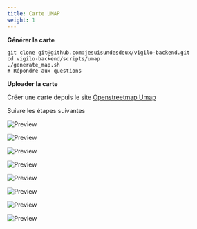 ```yaml
---
title: Carte UMAP
weight: 1
---
```


**Générer la carte**

```
git clone git@github.com:jesuisundesdeux/vigilo-backend.git
cd vigilo-backend/scripts/umap
./generate_map.sh
# Répondre aux questions
```

**Uploader la carte**

Créer une carte depuis le site [Openstreetmap Umap](https://umap.openstreetmap.fr)

Suivre les étapes suivantes

![Preview](images/umap_edit.png)

![Preview](images/umap_propertie.png)

![Preview](images/umap_advanced.png)

![Preview](images/umap_clear.png)

![Preview](images/umap_save.png)

![Preview](images/umap_import.png)

![Preview](images/umap_download.png)

![Preview](images/umap_save.png)
